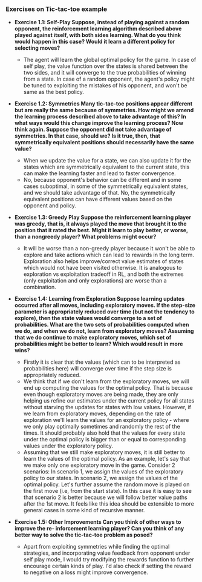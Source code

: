 ### Exercises on Tic-tac-toe example

- **Exercise 1.1: Self-Play Suppose, instead of playing against a random opponent, the
reinforcement learning algorithm described above played against itself, with both sides
learning. What do you think would happen in this case? Would it learn a different policy
for selecting moves?**
  - The agent will learn the global optimal policy for the game. In case of self play,
    the value function over the states is shared between the two sides, and
    it will converge to the true probabilities of winning from a state.
    In case of a random opponent, the agent's policy might be tuned to exploiting the mistakes
    of his opponent, and won't be same as the best policy.

- **Exercise 1.2: Symmetries Many tic-tac-toe positions appear different but are really
the same because of symmetries. How might we amend the learning process described
above to take advantage of this? In what ways would this change improve the learning
process? Now think again. Suppose the opponent did not take advantage of symmetries.
In that case, should we? Is it true, then, that symmetrically equivalent positions should
necessarily have the same value?**
  - When we update the value for a state, we can also update it for the states which are symmetrically
    equivalent to the current state, this can make the learning faster and lead to faster convergence.
  - No, because opponent's behavior can be different and in some cases suboptimal, in some of the
    symmetrically equivalent states, and we should take advantage of that. No, the symmetrically
    equivalent positions can have different values based on the opponent and policy.

- **Exercise 1.3: Greedy Play Suppose the reinforcement learning player was greedy, that
is, it always played the move that brought it to the position that it rated the best. Might
it learn to play better, or worse, than a nongreedy player? What problems might occur?**
  - It will be worse than a non-greedy player because it won't be able to explore and take
    actions which can lead to rewards in the long term. Exploration also helps improve/correct 
    value estimates of states which would not have been visited otherwise. It is analogous to exploration vs
    exploitation tradeoff in RL, and both the extremes (only exploitation and only explorations)
    are worse than a combination.

- **Exercise 1.4: Learning from Exploration Suppose learning updates occurred after all
moves, including exploratory moves. If the step-size parameter is appropriately reduced
over time (but not the tendency to explore), then the state values would converge to a
set of probabilities. What are the two sets of probabilities computed when we do, and
when we do not, learn from exploratory moves? Assuming that we do continue to make
exploratory moves, which set of probabilities might be better to learn? Which would
result in more wins?**
  - Firstly it is clear that the values (which can to be interpreted as probabilities here) will converge over time
    if the step size is appropriately reduced.
  - We think that if we don't learn from the exploratory moves, we will end up computing the values
    for the optimal policy. That is because even though exploratory moves are being made, they are only helping us
    refine our estimates under the current policy for all states without starving the updates for states
    with low values. However, if we learn from exploratory moves, depending on the rate of exploration we'll learn
    the values for an exploratory policy - where we only play optimally sometimes and randomly the rest of the times.
    It should probably also hold that the values for every state under the optimal policy is bigger than or equal to
    corresponding values under the exploratory policy. 
  - Assuming that we still make exploratory moves, it is still better to learn the values of the optimal policy.
    As an example, let's say that we make only one exploratory move in the game. Consider 2 scenarios:
    In scenario 1, we assign the values of the exploratory policy to our states. In scenario 2,
    we assign the values of the optimal policy. Let's further assume the random move is played on the first move
    (i.e, from the start state). In this case it is easy to see that scenario 2 is better because we will follow better
    value paths after the 1st move. It feels like this idea should be extensible to more general cases in some kind
    of recursive manner.
   

- **Exercise 1.5: Other Improvements Can you think of other ways to improve the re-
inforcement learning player? Can you think of any better way to solve the tic-tac-toe
problem as posed?**
  - Apart from exploiting symmetries while finding the optimal strategies, and incorporating value feedback from
    opponent under self play mode, I would try modifying the rewards function to further encourage certain kinds of play.
    I'd also check if setting the reward to negative on a loss might improve convergence.